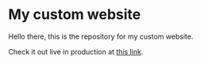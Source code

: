 # My custom website
Hello there, this is the repository for my custom website. 

Check it out live in production at [this link](https://samarthmayya.github.io).
